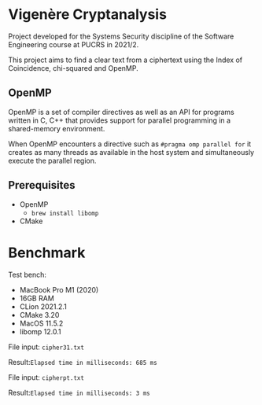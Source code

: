 # Vigenère Cryptanalysis

Project developed for the Systems Security discipline of the Software Engineering course at PUCRS in 2021/2.

This project aims to find a clear text from a ciphertext using the Index of Coincidence, chi-squared and OpenMP.

## OpenMP

OpenMP is a set of compiler directives as well as an API for programs written in C, C++ that provides support for parallel programming in a shared-memory environment.

When OpenMP encounters a directive such as `#pragma omp parallel for` it creates as many threads as available in the host system and simultaneously execute the parallel region.

## Prerequisites

- OpenMP
  - `brew install libomp`
- CMake

# Benchmark

Test bench:
- MacBook Pro M1 (2020)
- 16GB RAM
- CLion 2021.2.1
- CMake 3.20
- MacOS 11.5.2
- libomp 12.0.1

File input: `cipher31.txt`

Result:`Elapsed time in milliseconds: 685 ms`

File input: `cipherpt.txt`

Result:`Elapsed time in milliseconds: 3 ms`
